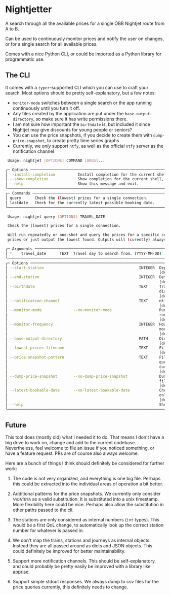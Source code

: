 # Nightjetter

A search through all the available prices for a single ÖBB Nightjet route from A to B.

Can be used to continuously monitor prices and notify the user on changes,
or for a single search for all available prices.

Comes with a nice Python CLI, or could be imported as a Python library for programmatic use.

## The CLI

It comes with a `typer`-supported CLI which you can use to craft your search.
Most options should be pretty self-explanatory, but a few notes:

- `monitor-mode` switches between a single search or the app running continuously until you turn it off.
- Any files created by the application are put under the `base-output-directory`, so make sure it has write permissions there.
- I am not sure how important the `birthdate` is, but included it since Nightjet may give discounts for young people or seniors?
- You can use the price snapshots, if you decide to create them with `dump-price-snapshot`, to create pretty time series graphs
- Currently, we _only_ support `ntfy`, as well as the official `ntfy` server as the notification channel

```sh
 Usage: nightjet [OPTIONS] COMMAND [ARGS]...

╭─ Options ───────────────────────────────────────────────────────────────────────────────────────────────────────────╮
│ --install-completion          Install completion for the current shell.                                             │
│ --show-completion             Show completion for the current shell, to copy it or customize the installation.      │
│ --help                        Show this message and exit.                                                           │
╰─────────────────────────────────────────────────────────────────────────────────────────────────────────────────────╯
╭─ Commands ──────────────────────────────────────────────────────────────────────────────────────────────────────────╮
│ query      Check the (lowest) prices for a single connection.                                                       │
│ lastdate   Check for the currently latest possible booking date.                                                    │
╰─────────────────────────────────────────────────────────────────────────────────────────────────────────────────────╯
 ```

```sh
 Usage: nightjet query [OPTIONS] TRAVEL_DATE

 Check the (lowest) prices for a single connection.

 Will run repeatedly or one-shot and query the prices for a specific connection. Can be set to output all available
 prices or just output the lowest found. Outputs will (curently) always be given as csv files.

╭─ Arguments ─────────────────────────────────────────────────────────────────────────────────────────────────────────╮
│ *    travel_date      TEXT  Travel day to search from. (YYYY-MM-DD) [default: None] [required]                      │
╰─────────────────────────────────────────────────────────────────────────────────────────────────────────────────────╯
╭─ Options ───────────────────────────────────────────────────────────────────────────────────────────────────────────╮
│ --start-station                                          INTEGER  Departure station number. (default: Berlin Hbf)   │
│                                                                   [default: 8096003]                                │
│ --end-station                                            INTEGER  Destination station number. (default: Paris Est)  │
│                                                                   [default: 8796001]                                │
│ --birthdate                                              TEXT     Traveller birthdate, may be important for         │
│                                                                   discounts. (YYYY-MM-DD)                           │
│                                                                   [default: 1990-01-01]                             │
│ --notification-channel                                   TEXT     ntfy channel to inform user on.                   │
│                                                                   [default: nightjet-price-notifier]                │
│ --monitor-mode              --no-monitor-mode                     Run queries repeatedly over time. If False only   │
│                                                                   runs a single query (oneshot mode).               │
│                                                                   [default: monitor-mode]                           │
│ --monitor-frequency                                      INTEGER  How often to run price queries if in monitoring   │
│                                                                   mode, in seconds.                                 │
│                                                                   [default: 3600]                                   │
│ --base-output-directory                                  PATH     Directory in which to output all result files.    │
│                                                                   [default: out]                                    │
│ --lowest-prices-filename                                 TEXT     Filename for collecting lowest found prices.      │
│                                                                   [default: lowest.csv]                             │
│ --price-snapshot-pattern                                 TEXT     Filename pattern for saving all prices of each    │
│                                                                   query. Takes %%DATE%% as pattern to replace with  │
│                                                                   current unix timestamp.                           │
│                                                                   [default: all_prices_%%DATE%%.csv]                │
│ --dump-price-snapshot       --no-dump-price-snapshot              Dump _all_ queried prices into a timestamped csv  │
│                                                                   file.                                             │
│                                                                   [default: dump-price-snapshot]                    │
│ --latest-bookable-date      --no-latest-bookable-date             Check for latest currently possible booking date  │
│                                                                   only.                                             │
│                                                                   [default: no-latest-bookable-date]                │
│ --help                                                            Show this message and exit.                       │
╰─────────────────────────────────────────────────────────────────────────────────────────────────────────────────────╯
```

## Future

This tool does (mostly did) what I needed it to do.
That means I don't have a big drive to work on, change and add to the current codebase.
Nevertheless, feel welcome to file an issue if you noticed something, or have a feature request.
PRs are of course also always welcome.

Here are a bunch of things I think should definitely be considered for further work:

1. The code is not very organized, and everything is one big file.
  Perhaps this could be extracted into the individual areas of operation a bit better.

2. Additional patterns for the price snapshots. We currently only consider `%%DATE%%` as a valid substitution.
  It is substituted into a unix timestamp. More flexibility here could be nice.
  Perhaps also allow the substitution in other paths passed to the cli.

3. The stations are only considered as internal numbers (`int` types). This would be a first QoL change,
  to automatically look up the correct station number for whatever is passed in.

4. We don't map the trains, stations and journeys as internal objects.
  Instead they are all passed around as dicts and JSON objects.
  This could definitely be improved for better maintainability.

5. Support more notification channels. This should be self-explanatory, and could probably be pretty
  easily be improved with a library like [apprise](https://github.com/caronc/apprise?tab=readme-ov-file#developer-api-usage).

6. Support simple stdout responses. We always dump to csv files for the price queries currently,
   this definitely needs to change.

